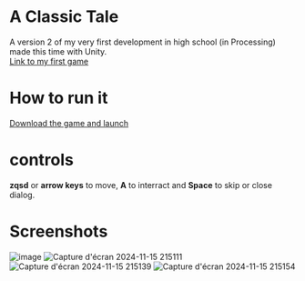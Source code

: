 # A Classic Tale
A version 2 of my very first development in high school (in Processing) made this time with Unity.  
[Link to my first game](https://github.com/Mentra20/A-Classic-Tale-V1)

# How to run it
[Download the game and launch](https://github.com/WolvesWithSword/A-Classic-Tale/blob/main/Game_Compiled.zip)

# controls
**zqsd** or **arrow keys** to move, **A** to interract and **Space** to skip or close dialog.  

# Screenshots
![image](https://github.com/user-attachments/assets/6850ae09-c830-401a-9894-6b8ee10d06aa)
![Capture d'écran 2024-11-15 215111](https://github.com/user-attachments/assets/1ea3559f-cc57-4fc3-ba0d-091a768d40ce)
![Capture d'écran 2024-11-15 215139](https://github.com/user-attachments/assets/87a433fd-0576-4384-966e-367a08d8ecd2)
![Capture d'écran 2024-11-15 215154](https://github.com/user-attachments/assets/1267c403-5e97-4996-8963-dc3b93951560)
